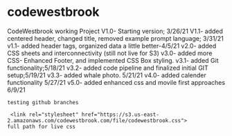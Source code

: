 # codewestbrook
CodeWestbrook working Project
	V1.0- Starting version; 3/26/21
	V1.1- added centered header, changed title, removed example prompt language; 3/31/21
	v1.1- added header tags, organized data a little better-4/5/21
	v2.0- added CSS sheets and interconnectivity (still not live for S3)
	v3.0- added more CSS- Enhanced Footer, and implemented CSS Box styling.
	v3.1- added Git functionality;5/18/21 
	v3.2- added code pipeline and finalized initial GIT setup;5/19/21
	v3.3- added whale photo. 5/21/21
	v4.0- added calender functionality 5/27/21
	v5.0- added enhanced css and movile first approaches 6/9/21
	
	testing github branches

	 <link rel="stylesheet" href="https://s3.us-east-2.amazonaws.com/codewestbrook.com/file/codewestbrook.css">
	full path for live css 
	
	

	